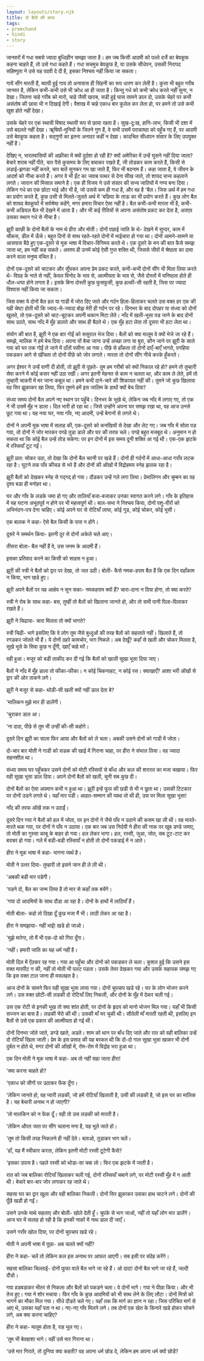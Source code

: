 ```yaml
---  
layout: layouts/story.njk  
title: दो बैलों की कथा  
tags:  
- premchand  
- hindi  
- story  
---  
```

    
जानवरों में गधा सबसे ज्यादा बुध्दिहीन समझा जाता है। हम जब किसी आदमी को पल्ले दर्जे का बेवकूफ कहना चाहते हैं, तो उसे गधा कहते हैं। गधा सचमुच बेवकूफ है, या उसके सीधेपन, उसकी निरापद सहिष्णुता ने उसे यह पदवी दे दी है, इसका निश्चय नहीं किया जा सकता।  

गायें सींग मारती हैं, ब्यायी हुई गाय तो अनायास ही सिंहनी का रूप धारण कर लेती है। कुत्ता भी बहुत गरीब जानवर है, लेकिन कभी-कभी उसे भी क्रोध आ ही जाता है। किन्तु गधे को कभी क्रोध करते नहीं सुना, न देखा। जितना चाहे गरीब को मारो, चाहे जैसी खराब, सडी हुई घास सामने डाल दो, उसके चेहरे पर कभी असंतोष की छाया भी न दिखाई देगी। वैशाख में चाहे एकाध बार कुलेल कर लेता हो, पर हमने तो उसे कभी खुश होते नहीं देखा।  

उसके चेहरे पर एक स्थायी विषाद स्थायी रूप से छाया रहता है। सुख-दु:ख, हानि-लाभ, किसी भी दशा में उसे बदलते नहीं देखा। ॠषियों-मुनियों के जितने गुण हैं, वे सभी उसमें पराकाष्ठा को पहुँच गए हैं, पर आदमी उसे बेवकूफ कहता है। सद्गुणों का इतना अनादर कहीं न देखा। कादचित सीधापन संसार के लिए उपयुक्त नहीं है।  

देखिए न, भारतवासियों की अफ्रीका में क्यों दुर्दशा हो रही है? क्यों अमेरिका में उन्हें घुसने नहीं दिया जाता? बेचारे शराब नहीं पीते, चार पैसे कुसमय के लिए बचाकर रखते हैं, जी तोडकर काम करते हैं, किसी से लडाई-झगडा नहीं करते, चार बातें सुनकर गम खा जाते हैं, फिर भी बदनाम हैं। कहा जाता है, वे जीवन के आदर्श को नीचा करते हैं। अगर वे भी ईंट का जवाब पत्थर से देना सीख जाते, तो शायद सभ्य कहलाने लगते। जापान की मिसाल समाने है। एक ही विजय ने उसे संसार की सभ्य जातियों में गण्य बना दिया। लेकिन गधे का एक छोटा भाई और भी है, जो उससे कम ही गधा है, और वह है 'बैल। जिस अर्थ में हम गधा का प्रयोग करते हैं, कुछ उसी से मिलते-जुलते अर्थ में 'बछिया के ताऊ का भी प्रयोग करते हैं। कुछ लोग बैल को शायद बेवकूफों में सर्वश्रेष्ठ कहेंगे, मगर हमारा विचार ऐसा नहीं है। बैल कभी-कभी मारता भी है, कभी-कभी अडियल बैल भी देखने में आता है। और भी कई रीतियों से अपना असंतोष प्रकट कर देता है, अतएव उसका स्थान गधे से नीचा है।  

झूरी काछी के दोनों बैलों के नाम थे हीरा और मोती। दोनों पछाई जाति के थे- देखने में सुन्दर, काम में चौकस, डील में ऊँचे। बहुत दिनों से साथ रहते-रहते दोनों में भाईचारा हो गया था। दोनों आमने-सामने या आसपास बैठे हुए एक-दूसरे से मूक भाषा में विचार-विनिमय करते थे। एक दूसरे के मन की बात कैसे समझ जाता था, हम नहीं कह सकते। अवश्य ही उनमें कोई ऐसी गुप्त शक्ति थी, जिससे जीवों में श्रेष्ठता का दावा करने वाला मनुष्य वंचित है।  

दोनों एक-दूसरे को चाटकर और सूँघकर अपना प्रेम प्रकट करते, कभी-कभी दोनों सींग भी मिला लिया करते थे- विग्रह के नाते से नहीं, केवल विनोद के भाव से, आत्मीयता के भाव से, जैसे दोस्तों में घनिष्ठता होते ही धौल-धप्पा होने लगता है। इसके बिना दोस्ती कुछ फुसफुसी, कुछ हल्की-सी रहती है, जिस पर ज्यादा विश्वास नहीं किया जा सकता।  

जिस वक्त ये दोनों बैल हल या गाडी में जोत दिए जाते और गर्दन हिला-हिलाकर चलते उस वक्त हर एक की यही चेष्टा होती थी कि ज्याद-से-ज्यादा बोझ मेरी ही गर्दन पर रहे। दिनभर के बाद दोपहर या संध्या को दोनों खुलते, तो एक-दूसरे को चाट-चूटकर अपनी थकान मिटा लेते। नाँद में खली-भूसा पड जाने के बाद दोनों साथ उठते, साथ नाँद में मुँह डालते और साथ ही बैठते थे। एक मुँह हटा लेता तो दूसरा भी हटा लेता था।  

संयोग की बात है, झूरी ने एक बार गोईं को ससुराल भेज दिया। बैलों को क्या मालूम वे क्यों भेजे जा रहे हैं। समझे, मालिक ने हमे बेच दिया। अपना यों बेचा जाना उन्हें अच्छा लगा या बुरा, कौन जाने पर झूरी के साले गया को घर तक गोईं ले जाने में दाँतों पसीना आ गया। पीछे से हाँकता तो दोनों दाएँ-बाएँ भागते, पगहिया पकडकर आगे से खींचता तो दोनों पीछे को जोर लगाते। मारता तो दोनों सींग नीचे करके हुँकरते।  

अगर ईश्वर ने उन्हें वाणी दी होती, तो झूरी से पूछते- तुम हम गरीबों को क्यों निकाल रहे हो? हमने तो तुम्हारी सेवा करने में कोई कसर नहीं उठा रखी। अगर इतनी मेहनत से काम न चलता था, और काम ले लेते, हमें तो तुम्हारी चाकरी में मर जाना कबूल था। हमने कभी दाने-चारे की शिकायत नहीं की। तुमने जो कुछ खिलाया वह सिर झुकाकर खा लिया, फिर तुमने हमें इस जालिम के हाथों क्यों बेच दिया?  

संध्या समय दोनों बैल अपने नए स्थान पर पहुँचे। दिनभर के भूखे थे, लेकिन जब नाँद में लगाए गए, तो एक ने भी उसमें मुँह न डाला। दिल भारी हो रहा था। जिसे उन्होंने अपना घर समझ रखा था, वह आज उनसे छूट गया था। यह नया घर, नया गाँव, नए आदमी, उन्हें बेगानों से लगते थे।  

दोनों ने अपनी मूक भाषा में सलाह की, एक-दूसरे को कनखियों से देखा और लेट गए। जब गाँव में सोता पड गया, तो दोनों ने जोर मारकर पगहे तुडा डाले और घर की तरफ चले। पगहे बहुत मजबूत थे। अनुमान न हो सकता था कि कोई बैल उन्हें तोड सकेगा: पर इन दोनों में इस समय दूनी शक्ति आ गई थी। एक-एक झटके में रस्सियाँ टूट गईं।  

झूरी प्रात: सोकर उठा, तो देखा कि दोनों बैल चरनी पर खडे हैं। दोनों ही गर्दनों में आधा-आधा गराँव लटक रहा है। घुटने तक पाँव कीचड से भरे हैं और दोनों की ऑंखों में विद्रोहमय स्नेह झलक रहा है।  

झूरी बैलों को देखकर स्नेह से गद्गद् हो गया। दौडकर उन्हें गले लगा लिया। प्रेमालिंगन और चुम्बन का वह दृश्य बडा ही मनोहर था।  

घर और गाँव के लडके जमा हो गए और तालियाँ बजा-बजाकर उनका स्वागत करने लगे। गाँव के इतिहास में यह घटना अभूतपूर्व न होने पर भी महत्वपूर्ण थी। बाल-सभा ने निश्चय किया, दोनों पशु-वीरों को अभिनंदन-पत्र देना चाहिए। कोई अपने घर से रोटियाँ लाया, कोई गुड, कोई चोकर, कोई भूसी।  

एक बालक ने कहा- ऐसे बैल किसी के पास न होंगे।  

दूसरे ने समर्थन किया- इतनी दूर से दोनों अकेले चले आए।  

तीसरा बोला- बैल नहीं हैं वे, उस जनम के आदमी हैं।  

इसका प्रतिवाद करने का किसी को साहस न हुआ।  

झूरी की स्त्री ने बैलों को द्वार पर देखा, तो जल उठी। बोली- कैसे नमक-हराम बैल हैं कि एक दिन वहाँकाम न किया, भाग खडे हुए।  

झूरी अपने बैलों पर यह आक्षेप न सुन सका- नमकहराम क्यों हैं? चारा-दाना न दिया होगा, तो क्या करते?  

स्त्री ने रोब के साथ कहा- बस, तुम्हीं तो बैलों को खिलाना जानते हो, और तो सभी पानी पिला-पिलाकर रखते हैं।  

झूरी ने चिढाया- चारा मिलता तो क्यों भागते?  

स्त्री चिढी- भागे इसलिए कि वे लोग तुम जैसे बुध्दुओं की तरह बैलों को सहलाते नहीं। खिलाते हैं, तो रगडकर जोतते भी हैं। ये दोनों ठहरे कामचोर, भाग निकले। अब देखूँ? कहाँ से खली और चोकर मिलता है, सूखे भूसे के सिवा कुछ न दूँगी, खाएँ चाहे मरें।  

वही हुआ। मजूर को बडी ताकीद कर दी गई कि बैलों को खाली सूखा भूसा दिया जाए।  

बैलों ने नाँद में मुँह डाला तो फीका-फीका। न कोई चिकनाहट, न कोई रस। क्याखाएँ? आशा भरी ऑंखों से द्वार की ओर ताकने लगे।  

झूरी ने मजूर से कहा- थोडी-सी खली क्यों नहीं डाल देता बे?  

'मालिकन मुझे मार ही डालेंगी।  

'चुराकर डाल आ।  

'ना दादा, पीछे से तुम भी उन्हीं की-सी कहोगे।  

दूसरे दिन झूरी का साला फिर आया और बैलों को ले चला। अबकी उसने दोनों को गाडी में जोता।  

दो-चार बार मोती ने गाडी को सडक की खाई में गिराना चाहा, पर हीरा ने संभाल लिया। वह ज्यादा सहनशील था।  

संध्या समय घर पहुँचकर उसने दोनों को मोटी रस्सियों से बाँधा और कल की शरारत का मजा चखाया। फिर वही सूखा भूसा डाल दिया। अपने दोनों बैलों को खली, चूनी सब कुछ दी।  

दोनों बैलों का ऐसा अपमान कभी न हुआ था। झूरी इन्हें फूल की छडी से भी न छूता था। उसकी टिटकार पर दोनों उडने लगते थे। यहाँ मार पडी। आहत-सम्मान की व्यथा तो थी ही, उस पर मिला सूखा भूसा!  

नाँद की तरफ ऑंखें तक न उठाईं।  

दूसरे दिन गया ने बैलों को हल में जोता, पर इन दोनों ने जैसे पाँव न उठाने की कसम खा ली थी। वह मारते-मारते थक गया, पर दोनों ने पाँव न उठाया। एक बार जब उस निर्दयी ने हीरा की नाक पर खूब डण्डे जमाए, तो मोती का गुस्सा काबू के बाहर हो गया। हल लेकर भागा। हल, रस्सी, जुआ, जोत, सब टूट-टाट कर बराबर हो गया। गले में बडी-बडी रस्सियाँ न होती तो दोनों पकडाई में न आते।  

हीरा ने मूक भाषा में कहा- भागना व्यर्थ है।  

मोती ने उत्तर दिया- तुम्हारी तो इसने जान ही ले ली थी।  

'अबकी बडी मार पडेगी।  

'पडने दो, बैल का जन्म लिया है तो मार से कहाँ तक बचेंगे।  

'गया दो आदमियों के साथ दौडा आ रहा है। दोनों के हाथों में लाठियाँ हैं।  

मोती बोला- कहो तो दिखा दूँ कुछ मजा मैं भी। लाठी लेकर आ रहा है।  

हीरा ने समझाया- नहीं भाई! खडे हो जाओ।  

'मुझे मारेगा, तो मैं भी एक-दो को गिरा दूँगा।  

'नहीं। हमारी जाति का यह धर्म नहीं है।  

मोती दिल में ऐंठकर रह गया। गया आ पहुँचा और दोनों को पकडकर ले चला। कुशल हुई कि उसने इस वक्त मारपीट न की, नहीं तो मोती भी पलट पडता। उसके तेवर देखकर गया और उसके सहायक समझ गए कि इस वक्त टाल जाना ही मसलहत है।  

आज दोनों के सामने फिर वही सूखा भूसा लाया गया। दोनों चुपचाप खडे रहे। घर के लोग भोजन करने लगे। उस वक्त छोटी-सी लडकी दो रोटियाँ लिए निकली, और दोनों के मुँह में देकर चली गई।  

उस एक रोटी से इनकी भूख तो क्या शांत होती, पर दोनों के हृदय को मानो भोजन मिल गया। यहाँ भी किसी सज्जन का बास है। लडकी भैरो की थी। उसकी माँ मर चुकी थी। सौतेली माँ मारती रहती थी, इसलिए इन बैलों से उसे एक प्रकार की आत्मीयता हो गई थी।  

दोनों दिनभर जोते जाते, डण्डे खाते, अडते। शाम को थान पर बाँध दिए जाते और रात को वही बालिका उन्हें दो रोटियाँ खिला जाती। प्रेम के इस प्रसाद की यह बरकत थी कि दो-दो गाल सूखा भूसा खाकर भी दोनों दुर्बल न होते थे, मगर दोनों की ऑंखों में, रोम-रोम में विद्रोह भरा हुआ था।  

एक दिन मोती ने मूक भाषा में कहा- अब तो नहीं सहा जाता हीरा!  

'क्या करना चाहते हो?  

'एकाध को सीगों पर उठाकर फेंक दूँगा।  

'लेकिन जानते हो, वह प्यारी लडकी, जो हमें रोटियाँ खिलाती है, उसी की लडकी है, जो इस घर का मालिक है। यह बेचारी अनाथ न हो जाएगी?  

'तो मालकिन को न फेंक दूँ। वही तो उस लडकी को मारती है।  

'लेकिन औरत जात पर सींग चलाना मना है, यह भूले जाते हो।  

'तुम तो किसी तरह निकलने ही नहीं देते। बताओ, तुडाकर भाग चलें।  

'हाँ, यह मैं स्वीकार करता, लेकिन इतनी मोटी रस्सी टूटेगी कैसे?  

'इसका उपाय है। पहले रस्सी को थोडा-सा चबा लो। फिर एक झटके में जाती है।  

रात को जब बालिका रोटियाँ खिलाकर चली गई, दोनों रस्सियाँ चबाने लगे, पर मोटी रस्सी मुँह में न आती थी। बेचारे बार-बार जोर लगाकर रह जाते थे।  

सहसा घर का द्वार खुला और वही बालिका निकली। दोनों सिर झुकाकर उसका हाथ चाटने लगे। दोनों की पूँछें खडी हो गईं।  

उसने उनके माथे सहलाए और बोली- खोले देती हूँ। चुपके से भाग जाओ, नहीं तो यहाँ लोग मार डालेंगे। आज घर में सलाह हो रही है कि इनकी नाकों में नाथ डाल दी जाएँ।  

उसने गराँव खोल दिया, पर दोनों चुपचाप खडे रहे।  

मोती ने अपनी भाषा में पूछा- अब चलते क्यों नहीं?  

हीरा ने कहा- चलें तो लेकिन कल इस अनाथ पर आफत आएगी। सब इसी पर संदेह करेंगे।  

सहसा बालिका चिल्लाई- दोनों फूफा वाले बैल भागे जा रहे हैं। ओ दादा! दोनों बैल भागे जा रहे हैं, जल्दी दौडो।  

गया हडबडाकर भीतर से निकला और बैलों को पकडने चला। वे दोनों भागे। गया ने पीछा किया। और भी तेज हुए। गया ने शोर मचाया। फिर गाँव के कुछ आदमियों को भी साथ लेने के लिए लौटा। दोनों मित्रों को भागने का मौका मिल गया। सीधे दौडते चले गए। यहाँ तक कि मार्ग का ज्ञान न रहा। जिस परिचित मार्ग से आए थे, उसका यहाँ पता न था। नए-नए गाँव मिलने लगे। तब दोनों एक खेत के किनारे खडे होकर सोचने लगे, अब क्या करना चाहिए?  

हीरा ने कहा- मालूम होता है, राह भूल गए।  

'तुम भी बेतहाशा भागे। वहीं उसे मार गिराना था।  

'उसे मार गिराते, तो दुनिया क्या कहती? वह अपना धर्म छोड दे, लेकिन हम अपना धर्म क्यों छोडें?  


    